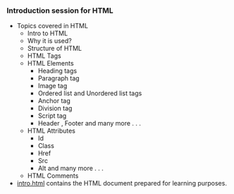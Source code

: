 ### Introduction session for HTML


* Topics covered in HTML 
    * Intro to HTML
    * Why it is used?
    * Structure of HTML
    * HTML Tags
    * HTML Elements
        * Heading tags
        * Paragraph tag
        * Image tag
        * Ordered list and Unordered list tags
        * Anchor tag
        * Division tag
        * Script tag
        * Header , Footer  and many more . . .
    * HTML Attributes
        * Id 
        * Class
        * Href
        * Src
        * Alt and many more . . .
    * HTML Comments
* <a href="https://github.com/TarunNanduri/Application-Development-Workshop-Series/blob/master/HTML-and-CSS/Tutorial/intro.html">intro.html</a> contains the HTML document prepared for learning purposes.
